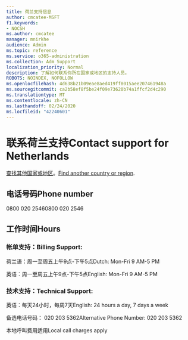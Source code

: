 ```yaml
---
title: 荷兰支持信息
author: cmcatee-MSFT
f1.keywords:
- NOCSH
ms.author: cmcatee
manager: mnirkhe
audience: Admin
ms.topic: reference
ms.service: o365-administration
ms.collection: Adm_Support
localization_priority: Normal
description: 了解如何联系你所在国家或地区的支持人员。
ROBOTS: NOINDEX, NOFOLLOW
ms.openlocfilehash: 4d638b21b09eae8aed419ff8015aee207461948a
ms.sourcegitcommit: ca2b58ef8f5be24f09e73620b74a1ffcf2d4c290
ms.translationtype: MT
ms.contentlocale: zh-CN
ms.lasthandoff: 02/24/2020
ms.locfileid: "42240601"
---
```

# <a name="contact-support-for-netherlands"></a><span data-ttu-id="b540d-103">联系荷兰支持</span><span class="sxs-lookup"><span data-stu-id="b540d-103">Contact support for Netherlands</span></span>

<span data-ttu-id="b540d-104">[查找其他国家或地区](../contact-support-for-business-products.md)。</span><span class="sxs-lookup"><span data-stu-id="b540d-104">[Find another country or region](../contact-support-for-business-products.md).</span></span>

## <a name="phone-number"></a><span data-ttu-id="b540d-105">电话号码</span><span class="sxs-lookup"><span data-stu-id="b540d-105">Phone number</span></span>
<span data-ttu-id="b540d-106">0800 020 2546</span><span class="sxs-lookup"><span data-stu-id="b540d-106">0800 020 2546</span></span>

## <a name="hours"></a><span data-ttu-id="b540d-107">工作时间</span><span class="sxs-lookup"><span data-stu-id="b540d-107">Hours</span></span>
### <a name="billing-support"></a><span data-ttu-id="b540d-108">帐单支持：</span><span class="sxs-lookup"><span data-stu-id="b540d-108">Billing Support:</span></span>

<span data-ttu-id="b540d-109">荷兰语：周一至周五上午9点-下午5点</span><span class="sxs-lookup"><span data-stu-id="b540d-109">Dutch: Mon-Fri 9 AM-5 PM</span></span>

<span data-ttu-id="b540d-110">英语：周一至周五上午9点-下午5点</span><span class="sxs-lookup"><span data-stu-id="b540d-110">English: Mon-Fri 9 AM-5 PM</span></span>

### <a name="technical-support"></a><span data-ttu-id="b540d-111">技术支持：</span><span class="sxs-lookup"><span data-stu-id="b540d-111">Technical Support:</span></span>

<span data-ttu-id="b540d-112">英语：每天24小时，每周7天</span><span class="sxs-lookup"><span data-stu-id="b540d-112">English: 24 hours a day, 7 days a week</span></span>

<span data-ttu-id="b540d-113">备选电话号码： 020 203 5362</span><span class="sxs-lookup"><span data-stu-id="b540d-113">Alternative Phone Number: 020 203 5362</span></span>

<span data-ttu-id="b540d-114">本地呼叫费用适用</span><span class="sxs-lookup"><span data-stu-id="b540d-114">Local call charges apply</span></span>